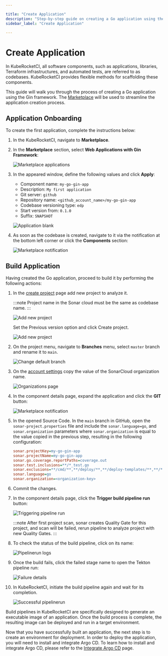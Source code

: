 ```yaml
---

title: "Create Application"
description: "Step-by-step guide on creating a Go application using the Gin framework in KubeRocketCI via Marketplace, including build and deployment steps."
sidebar_label: "Create Application"

---
```

<!-- markdownlint-disable MD025 -->

# Create Application

<head>
  <link rel="canonical" href="https://docs.kuberocketci.io/docs/quick-start/create-application/" />
</head>

In KubeRocketCI, all software components, such as applications, libraries, Terraform infrastructures, and automated tests, are referred to as codebases. KubeRocketCI provides flexible methods for scaffolding these components.

This guide will walk you through the process of creating a Go application using the Gin framework. The [Marketplace](../user-guide/marketplace.md) will be used to streamline the application creation process.

## Application Onboarding

To create the first application, complete the instructions below:

1. In the KubeRocketCI, navigate to **Marketplace**.

2. In the **Marketplace** section, select **Web Applications with Gin Framework**:

    ![Marketplace applications](../assets/quick-start/marketplace_application.png "Marketplace applications")

3. In the appeared window, define the following values and click **Apply**:

    - Component name: `my-go-gin-app`
    - Description: `My first application`
    - Git server: `github`
    - Repository name: `<github_account_name>/my-go-gin-app`
    - Codebase versioning type: `edp`
    - Start version from: `0.1.0`
    - Suffix: `SNAPSHOT`

    ![Application blank](../assets/quick-start/add_marketplace_app.png "Application blank")

4. As soon as the codebase is created, navigate to it via the notification at the bottom left corner or click the **Components** section:

    ![Marketplace notification](../assets/quick-start/marketplace_notification.png "Marketplace notification")

## Build Application

Having created the Go application, proceed to build it by performing the following actions:

1. In the [create project](https://sonarcloud.io/projects/create) page add new project to analyze it.

    :::note
      Project name in the Sonar cloud must be the same as codebase name.
    :::

    ![Add new project](../assets/quick-start/add_sonar_project.png "Add new project")

    Set the Previous version option and click Create project.

    ![Add new project](../assets/quick-start/add_sonar_project2.png "Add new project")

2. On the project menu, navigate to **Branches** menu, select `master` branch and rename it to `main`.

    ![Change default branch](../assets/quick-start/change_default_branch.png "Change default branch")

3. On the [account settings](https://sonarcloud.io/account/organizations) copy the value of the SonarCloud organization name.

    ![Organizations page](../assets/quick-start/sonar_org_page.png "Organizations page")

4. In the component details page, expand the application and click the **GIT** button:

    ![Marketplace notification](../assets/quick-start/go_to_source_code.png "Application details")

5. In the opened Source Code. In the `main` branch in GitHub, open the `sonar-project.properties` file and include the `sonar.language=go`, and `sonar.organization` parameters where `sonar.organization` is equal to the value copied in the previous step, resulting in the following configuration:

    ```ini
    sonar.projectKey=my-go-gin-app
    sonar.projectName=my-go-gin-app
    sonar.go.coverage.reportPaths=coverage.out
    sonar.test.inclusions=**/*_test.go
    sonar.exclusions=**/cmd/**,**/deploy/**,**/deploy-templates/**,**/*.groovy,**/config/**
    sonar.language=go
    sonar.organization=<organization-key>
    ```

6. Commit the changes.

7. In the component details page, click the **Trigger build pipeline run** button:

    ![Triggering pipeline run](../assets/quick-start/trigger_pipeline_run.png "Triggering pipeline run")

    :::note
      After first project scan, sonar creates Quality Gate for this project, and scan will be failed, rerun pipeline to analyze project with new Quality Gates.
    :::

8. To check the status of the build pipeline, click on its name:

    ![Pipelinerun logs](../assets/quick-start/pipelinerun_status.png "Pipelinerun logs")

9. Once the build fails, click the failed stage name to open the Tekton pipeline run:

    ![Failure details](../assets/quick-start/sonar_step_status.png "Failure details")

10. In KubeRocketCI, initiate the build pipeline again and wait for its completion.

    ![Successful pipelinerun](../assets/quick-start/successful_pipeline.png "Successful pipelinerun")

Build pipelines in KubeRocketCI are specifically designed to generate an executable image of an application. Once the build process is complete, the resulting image can be deployed and run in a target environment.

Now that you have successfully built an application, the next step is to create an environment for deployment. In order to deploy the application, you will need to install and integrate Argo CD. To learn how to install and integrate Argo CD, please refer to the [Integrate Argo CD](./integrate-argocd.md) page.
